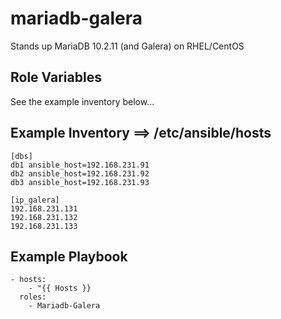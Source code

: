 mariadb-galera
=======================

Stands up MariaDB 10.2.11 (and Galera) on RHEL/CentOS

Role Variables
--------------

See the example inventory below...

Example Inventory ==> /etc/ansible/hosts
-----------------

    [dbs]
    db1 ansible_host=192.168.231.91
    db2 ansible_host=192.168.231.92
    db3 ansible_host=192.168.231.93
    
    [ip_galera]
    192.168.231.131
    192.168.231.132
    192.168.231.133
    
 Example Playbook
----------------

    - hosts:
        - "{{ Hosts }}
      roles:
        - Mariadb-Galera



